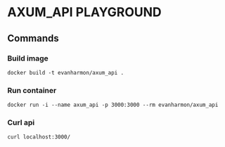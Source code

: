 # AXUM_API PLAYGROUND

## Commands

### Build image
`docker build -t evanharmon/axum_api .`

### Run container
`docker run -i --name axum_api -p 3000:3000 --rm evanharmon/axum_api`

### Curl api
`curl localhost:3000/`